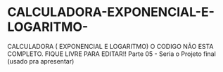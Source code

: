 # CALCULADORA-EXPONENCIAL-E-LOGARITMO-
CALCULADORA ( EXPONENCIAL E LOGARITMO)
O CODIGO NÃO ESTA COMPLETO. FIQUE LIVRE PARA EDITAR!!
Parte 05 - Seria o Projeto final (usado pra apresentar)
